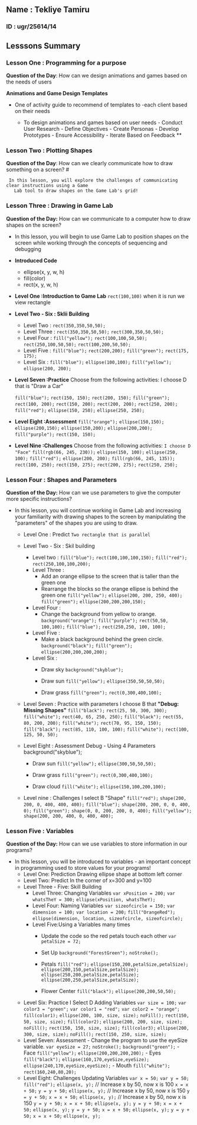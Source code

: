 
## Name : Tekliye Tamiru 

###   ID : ugr/25614/14   
##   Lesssons Summary 
   
### Lesson One : Programming for a purpose

 **Question of the Day**: How can we design animations and games based on the needs of users   

  **Animations and Game Design Templates**

 - One of activity guide to recommend of templates to  -each client based on their needs
    
    - To design animations and games based on user needs
          - Conduct User Research
          - Define Objectives
          - Create Personas
          - Develop Prototypes
          - Ensure Accessibility
          - Iterate Based on Feedback
**

### Lesson Two : Plotting Shapes

 **Question of the Day**: How can we clearly communicate how to draw something on a screen? #

     In this lesson, you will explore the challenges of communicating clear instructions using a Game 
       Lab tool to draw shapes on the Game Lab's grid! 
### Lesson Three : Drawing in Game Lab
 **Question of the Day:** How can we communicate to a computer how to draw shapes on the screen?
   - In this lesson, you will begin to use Game Lab to position shapes on the screen while working through the concepts of sequencing and debugging
- **Introduced Code**
   - ellipse(x, y, w, h)
   - fill(color)
   - rect(x, y, w, h)
- **Level One  :Introduction to Game Lab**
      `rect(100,100)`
      when it is run we view rectangle
- **Level Two - Six : Sklii Building**

   - Level Two :
      `rect(350,350,50,50);`
   - Level Three :
      `rect(350,350,50,50);`
      `rect(300,350,50,50);`
   -  Level Four :
      `fill("yellow");`
      `rect(100,100,50,50);`
      `rect(250,100,50,50);`
      `rect(100,200,50,50);`
   - Level Five :
      `fill("blue");`
      `rect(200,200);`
      `fill("green");`
      `rect(175, 175);`
   - Level Six :
      `fill("blue");`
      `ellipse(100,100);`
      `fill("yellow");`
      `ellipse(200, 200);`


- **Level Seven  :Practice**
   Choose from the following activities:
     I choose D that is "Draw a Car"

     `fill("blue");`
     `rect(150, 150);`
     `rect(200, 150);`
     `fill("green");`
     `rect(100, 200);`
     `rect(150, 200);`
     `rect(200, 200);`
     `rect(250, 200);`
     `fill("red");`
     `ellipse(150, 250);`
     `ellipse(250, 250);`

- **Level Eight  :Assessment**
      `fill("orange");`
      `ellipse(150,150);`
      `ellipse(200,150);`
      `ellipse(150,200);`
      `ellipse(200,200);`
      `fill("purple");`
      `rect(150, 150);`

- **Level Nine  :Challenges**
  Choose from the following activities:
   `I choose D "Face"`
   `fill(rgb(66, 245, 230));`
   `ellipse(150, 100);`
   `ellipse(250, 100);`
   `fill("red");`
   `ellipse(200, 200);`
   `fill(rgb(66, 245, 135));`
   `rect(100, 250);`
   `rect(150, 275);`
   `rect(200, 275);`
   `rect(250, 250);`
### Lesson Four : Shapes and Parameters
  **Question of the Day:** How can we use parameters to give the computer more specific instructions?

   - In this lesson, you will continue working in Game Lab and increasing your familiarity with drawing shapes to the screen by manipulating the "parameters" of the shapes you are using to draw.
     - Level One : Predict 
     `Two rectangle that is parallel`
     - Level Two - Six : Skil building
        - Level two :
           `fill("blue");`
           `rect(100,100,100,150);`
           `fill("red");`
           `rect(250,100,100,200);` 
        - Level Three :
          -  Add an orange ellipse to the screen that is taller than the green one
          -  Rearrange the blocks so the orange ellipse is behind the green one
            `fill("yellow");`
            `ellipse(200, 200, 250, 400);`
            `fill("green");`
            `ellipse(200,200,200,150);`
        - Level Four : 
            -  Change the background from yellow to orange.
            `background("orange");`
            `fill("purple");`
            `rect(50,50, 100,100);`
            `fill("blue");`
            `rect(250,250, 100, 100);`
        - Level Five :
           -  Make a black background behind the green circle.
            `background("black");`
            `fill("green");`
            `ellipse(200,200,200,200);`
        - Level Six :
           - Draw sky
            `background("skyblue");`

           - Draw sun
            `fill("yellow");`
            `ellipse(350,50,50,50);`

           - Draw grass
            `fill("green");`
            `rect(0,300,400,100);`
     - Level Seven : Practice with parameters
         I choose B that **"Debug: Missing Shapes"**
            `fill("black");`
            `rect(25, 50, 300, 300);`
            `fill("white");`
            `rect(40, 65, 250, 250);`
            `fill("black");`
            `rect(55, 80, 200, 200);`
            `fill("white");`
            `rect(70, 95, 150, 150);`
            `fill("black");`
            `rect(85, 110, 100, 100);`
            `fill("white");`
            `rect(100, 125, 50, 50);`
     - Level Eight : Assessment
         Debug - Using 4 Parameters
         background("skyblue");

         - Draw sun
            `fill("yellow");`
            `ellipse(300,50,50,50);`

         -  Draw grass
            `fill("green");`
            `rect(0,300,400,100);`

         -  Draw cloud
            `fill("white");`
            `ellipse(150,100,200,100);`
     - Level nine : Challenges 
         I select B "Shape"
         `fill("red");`
         `shape(200, 200, 0, 400, 400, 400);`
         `fill("blue");`
         `shape(200, 200, 0, 0, 400, 0);`
         `fill("green");`
         `shape(0, 0, 200, 200, 0, 400);`
         `fill("yellow");`
         `shape(200, 200, 400, 0, 400, 400);`
### Lesson Five : Variables 
  **Question of the Day:** How can we use variables to store information in our programs?

 - In this lesson, you will be introduced to variables - an important concept in programming used to store values for your programs!
     - Level One: Prediction
        Drawing ellipse shape at bottom left corner
     - Level Two: Predict
        In the corner of x=300 and y=100
     - Level Three - Five: Skill Building
        - Level Three: Changing Variables
            `var xPosition = 200;`
            `var whatsTheY = 300;`
            `ellipse(xPosition, whatsTheY);`
        - Level Four: Naming Variables
             `var sizeofcircle = 150;`
             `var dimension = 100;`
             `var location = 200;`
             `fill("OrangeRed");`
             `ellipse(dimension, location, sizeofcircle, sizeofcircle);`
        - Level Five:Using a Variables many times
            - Update the code so the red petals touch each other
               `var petalSize = 72;`

            - Set Up
               `background("ForestGreen");`
               `noStroke();`

            -  Petals
               `fill("red");`
               `ellipse(150,200,petalSize,petalSize);`
               `ellipse(200,150,petalSize,petalSize);`
               `ellipse(250,200,petalSize,petalSize);`
               `ellipse(200,250,petalSize,petalSize);`

            -  Flower Center
               `fill("black");`
               `ellipse(200,200,50,50);`
     - Level Six: Practice
        I Select D Adding Variables
               `var size = 100;`
               `var color3 = "green";`
               `var color1 = "red";`
               `var color2 = "orange";`
               `fill(color1);`
               `ellipse(200, 100, size, size);`
               `noFill();`
               `rect(150, 50, size, size);`
               `fill(color2);`
               `ellipse(200, 200, size, size);`
               `noFill();`
               `rect(150, 150, size, size);`
               `fill(color3);`
               `ellipse(200, 300, size, size);`
               `noFill();`
               `rect(150, 250, size, size);`
     - Level Seven: Assessment
            -  Change the program to use the eyeSize variable.
               `var eyeSize = 27;`
               `noStroke();`
               `background("green");`
            - Face
               `fill("yellow");`
               `ellipse(200,200,200,200);`
            - Eyes
               `fill("black");`
               `ellipse(160,170,eyeSize,eyeSize);`
               `ellipse(240,170,eyeSize,eyeSize);`
            - Mouth
               `fill("white");`
               `rect(160,240,80,20);`
     - Level Eight: Challenges Updating Variables
               `var x = 50;`
               `var y = 50;`
               `fill("red");`
               `ellipse(x, y);`
               // Increase x by 50, now x is 100
               `x = x + 50;`
               `y = y + 50;`
               `ellipse(x, y);`
               // Increase x by 50, now x is 150
               `y = y + 50;`
               `x = x + 50;`
               `ellipse(x, y);`
               // Increase x by 50, now x is 150
               `y = y + 50;`
               `x = x + 50;`
               `ellipse(x, y);`
               `y = y + 50;`
               `x = x + 50;`
               `ellipse(x, y);`
               `y = y + 50;`
               `x = x + 50;`
               `ellipse(x, y);`
               `y = y + 50;`
               `x = x + 50;`
               `ellipse(x, y);`
        
